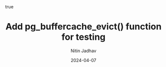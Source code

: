 ---
author: Nitin Jadhav
title: Add pg_buffercache_evict() function for testing
date: 2024-04-07
commiturl: "https://github.com/postgres/postgres/commit/13453eedd3f692f8dcf8e334396eee84f00fdde2"
section: "reviewed"
pin: true
math: true
mermaid: true
---